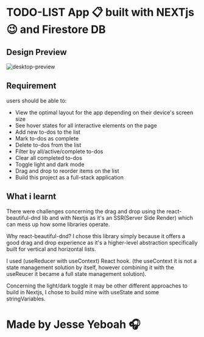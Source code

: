 # TODO-LIST App  📋 built with NEXTjs 😉 and Firestore DB
## Design Preview
![desktop-preview](https://github.com/eaglementality/Todo-List-APP/assets/97172881/049cf38b-53d0-4d5b-ac48-96bbb4e86c8a)
## Requirement
users should be able to:
+ View the optimal layout for the app depending on their device's screen size
+ See hover states for all interactive elements on the page
+ Add new to-dos to the list
+ Mark to-dos as complete
+ Delete to-dos from the list
+ Filter by all/active/complete to-dos
+ Clear all completed to-dos
+ Toggle light and dark mode
+ Drag and drop to reorder items on the list
+ Build this project as a full-stack application
## What i learnt
There were challenges concerning the drag and drop using the react-beautiful-dnd lib and with Nextjs as it's an SSR(Server Side Render) which can mess up how some libraries operate.

Why react-beautiful-dnd? I chose this library simply because it offers a good drag and drop experience as it's a higher-level abstraction specifically built for vertical and horizontal lists.

I used (useReducer with useContext) React hook. (the useContext it is not a state management solution by itself, however combining it with the useReucer it became a full state management solution).

Concerning the light/dark toggle it may be other different approaches to build in Nextjs, I chose to build mine with useState and some stringVariables.

# Made by Jesse Yeboah 🎧 
